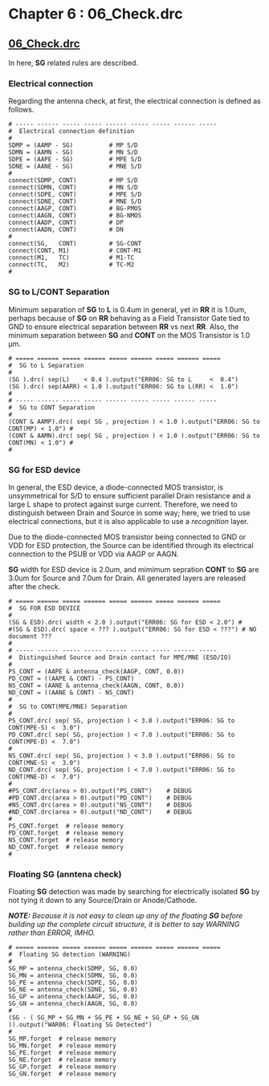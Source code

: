 # Chapter 6 : 06_Check.drc

## [06_Check.drc](../tech/drc/06_Check.drc)

In here, **SG** related rules are described. 

### Electrical connection 

Regarding the antenna check, at first, the electrical connection is defined as follows.

```
# ----- ------ ----- ----- ------ ----- ----- ------ ----- 
#  Electrical connection definition
# 
SDMP = (AAMP - SG)          # MP S/D
SDMN = (AAMN - SG)          # MN S/D
SDPE = (AAPE - SG)          # MPE S/D
SDNE = (AANE - SG)          # MNE S/D
#
connect(SDMP, CONT)         # MP S/D
connect(SDMN, CONT)         # MN S/D
connect(SDPE, CONT)         # MPE S/D
connect(SDNE, CONT)         # MNE S/D
connect(AAGP, CONT)         # BG-PMOS
connect(AAGN, CONT)         # BG-NMOS
connect(AADP, CONT)         # DP
connect(AADN, CONT)         # DN
#
connect(SG,   CONT)         # SG-CONT
connect(CONT, M1)           # CONT-M1
connect(M1,   TC)           # M1-TC
connect(TC,   M2)           # TC-M2
#
```

### SG to L/CONT Separation

Minimum separation of **SG** to **L** is 0.4um in general, yet in **RR** it is 1.0um, perhaps because of **SG** on **RR** behaving as a Field Transistor Gate tied to GND to ensure electrical separation between **RR** vs next **RR**. Also, the minimum separation between **SG** and **CONT** on the MOS Transistor is 1.0 μm.

```
# ===== ====== ===== ====== ===== ====== ===== ====== =====
#  SG to L Separation
# 
(SG ).drc( sep(L)    < 0.4 ).output("ERR06: SG to L     <  0.4")
(SG ).drc( sep(AARR) < 1.0 ).output("ERR06: SG to L(RR) <  1.0")
#
# ----- ------ ----- ----- ------ ----- ----- ------ ----- 
#  SG to CONT Separation
# 
(CONT & AAMP).drc( sep( SG , projection ) < 1.0 ).output("ERR06: SG to CONT(MP) < 1.0") # 
(CONT & AAMN).drc( sep( SG , projection ) < 1.0 ).output("ERR06: SG to CONT(MN) < 1.0") # 
#
```

### SG for ESD device

In general, the ESD device, a diode-connected MOS transistor, is unsymmetrical for S/D to ensure sufficient parallel Drain resistance and a large L shape to protect against surge current. Therefore, we need to distinguish between Drain and Source in some way; here, we tried to use electrical connections, but it is also applicable to use a _recognition_ layer.

Due to the diode-connected MOS transistor being connected to GND or VDD for ESD protection, the Source can be identified through its electrical connection to the PSUB or VDD via AAGP or AAGN.

**SG** width for ESD device is 2.0um, and mimimum sepration **CONT** to **SG** are 3.0um for Source and 7.0um for Drain. All generated layers are released after the check.

```
# ===== ====== ===== ====== ===== ====== ===== ====== =====
#  SG FOR ESD DEVICE
#
(SG & ESD).drc( width < 2.0 ).output("ERR06: SG for ESD < 2.0") # 
#(SG & ESD).drc( space < ??? ).output("ERR06: SG for ESD < ???") # NO document ??? 
#
# ----- ------ ----- ----- ------ ----- ----- ------ ----- 
#  Distinguished Source and Drain contact for MPE/MNE (ESD/IO) 
#
PS_CONT = (AAPE & antenna_check(AAGP, CONT, 0.0))
PD_CONT = ((AAPE & CONT) - PS_CONT)
NS_CONT = (AANE & antenna_check(AAGN, CONT, 0.0))
ND_CONT = ((AANE & CONT) - NS_CONT)
#
#  SG to CONT(MPE/MNE) Separation
#
PS_CONT.drc( sep( SG, projection ) < 3.0 ).output("ERR06: SG to CONT(MPE-S) <  3.0")
PD_CONT.drc( sep( SG, projection ) < 7.0 ).output("ERR06: SG to CONT(MPE-D) <  7.0")
#
NS_CONT.drc( sep( SG, projection ) < 3.0 ).output("ERR06: SG to CONT(MNE-S) <  3.0")
ND_CONT.drc( sep( SG, projection ) < 7.0 ).output("ERR06: SG to CONT(MNE-D) <  7.0")
#
#PS_CONT.drc(area > 0).output("PS_CONT")    # DEBUG
#PD_CONT.drc(area > 0).output("PD_CONT")    # DEBUG
#NS_CONT.drc(area > 0).output("NS_CONT")    # DEBUG
#ND_CONT.drc(area > 0).output("ND_CONT")    # DEBUG
#
PS_CONT.forget  # release memory
PD_CONT.forget  # release memory
NS_CONT.forget  # release memory
ND_CONT.forget  # release memory
#
```
###  Floating SG (anntena check)

Floating **SG** detection was made by searching for electrically isolated **SG** by not tying it down to any Source/Drain or Anode/Cathode. 

_**NOTE:** Because it is not easy to clean up any of the floating **SG** before building up the complete circuit structure, it is better to say WARNING rather than ERROR, IMHO._

```
# ===== ====== ===== ====== ===== ====== ===== ====== =====
#  Floating SG detection (WARNING)
#
SG_MP = antenna_check(SDMP, SG, 0.0)
SG_MN = antenna_check(SDMN, SG, 0.0)
SG_PE = antenna_check(SDPE, SG, 0.0)
SG_NE = antenna_check(SDNE, SG, 0.0)
SG_GP = antenna_check(AAGP, SG, 0.0)
SG_GN = antenna_check(AAGN, SG, 0.0)
#
(SG - ( SG_MP + SG_MN + SG_PE + SG_NE + SG_GP + SG_GN )).output("WAR06: Floating SG Detected")
#
SG_MP.forget  # release memory
SG_MN.forget  # release memory
SG_PE.forget  # release memory
SG_NE.forget  # release memory
SG_GP.forget  # release memory
SG_GN.forget  # release memory
```
